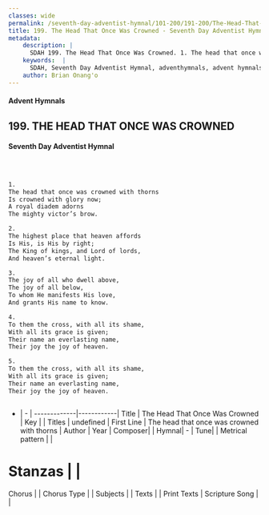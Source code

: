 ```yaml
---
classes: wide
permalink: /seventh-day-adventist-hymnal/101-200/191-200/The-Head-That-Once-Was-Crowned/
title: 199. The Head That Once Was Crowned - Seventh Day Adventist Hymnal
metadata:
    description: |
      SDAH 199. The Head That Once Was Crowned. 1. The head that once was crowned with thorns Is crowned with glory now; A royal diadem adorns The mighty victor’s brow.
    keywords:  |
      SDAH, Seventh Day Adventist Hymnal, adventhymnals, advent hymnals, The Head That Once Was Crowned, The head that once was crowned with thorns 
    author: Brian Onang'o
---
```


#### Advent Hymnals
## 199. THE HEAD THAT ONCE WAS CROWNED
#### Seventh Day Adventist Hymnal

```txt



1.
The head that once was crowned with thorns
Is crowned with glory now;
A royal diadem adorns
The mighty victor’s brow.

2.
The highest place that heaven affords
Is His, is His by right;
The King of kings, and Lord of lords,
And heaven’s eternal light.

3.
The joy of all who dwell above,
The joy of all below,
To whom He manifests His love,
And grants His name to know.

4.
To them the cross, with all its shame,
With all its grace is given;
Their name an everlasting name,
Their joy the joy of heaven.

5.
To them the cross, with all its shame,
With all its grace is given;
Their name an everlasting name,
Their joy the joy of heaven.



```

- |   -  |
-------------|------------|
Title | The Head That Once Was Crowned |
Key |  |
Titles | undefined |
First Line | The head that once was crowned with thorns |
Author | 
Year | 
Composer|  |
Hymnal|  - |
Tune|  |
Metrical pattern | |
# Stanzas |  |
Chorus |  |
Chorus Type |  |
Subjects |  |
Texts |  |
Print Texts | 
Scripture Song |  |
  
